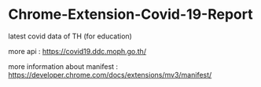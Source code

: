 # Chrome-Extension-Covid-19-Report
latest covid data of TH (for education)

more api : https://covid19.ddc.moph.go.th/

more information about manifest : https://developer.chrome.com/docs/extensions/mv3/manifest/
